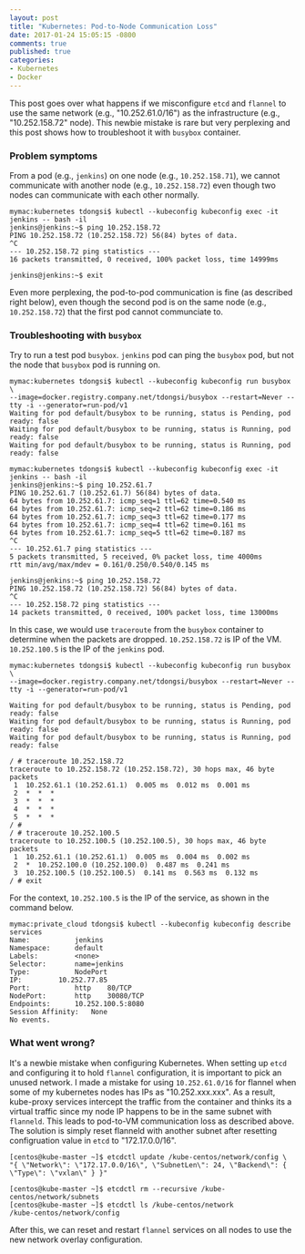 ```yaml
---
layout: post
title: "Kubernetes: Pod-to-Node Communication Loss"
date: 2017-01-24 15:05:15 -0800
comments: true
published: true
categories: 
- Kubernetes
- Docker
---
```


This post goes over what happens if we misconfigure `etcd` and `flannel` to use the same network (e.g., "10.252.61.0/16") as the infrastructure (e.g., "10.252.158.72" node). 
This newbie mistake is rare but very perplexing and this post shows how to troubleshoot it with `busybox` container.

<!--more-->

### Problem symptoms

From a pod (e.g., `jenkins`) on one node (e.g., `10.252.158.71`), we cannot communicate with another node (e.g., `10.252.158.72`) even though two nodes can communicate with each other normally.

``` plain
mymac:kubernetes tdongsi$ kubectl --kubeconfig kubeconfig exec -it jenkins -- bash -il
jenkins@jenkins:~$ ping 10.252.158.72
PING 10.252.158.72 (10.252.158.72) 56(84) bytes of data.
^C
--- 10.252.158.72 ping statistics ---
16 packets transmitted, 0 received, 100% packet loss, time 14999ms

jenkins@jenkins:~$ exit
```

Even more perplexing, the pod-to-pod communication is fine (as described right below), even though the second pod is on the same node (e.g., `10.252.158.72`) that the first pod cannot communciate to.

### Troubleshooting with `busybox`

Try to run a test pod `busybox`. 
`jenkins` pod can ping the `busybox` pod, but not the node that `busybox` pod is running on.

```
mymac:kubernetes tdongsi$ kubectl --kubeconfig kubeconfig run busybox \
--image=docker.registry.company.net/tdongsi/busybox --restart=Never --tty -i --generator=run-pod/v1
Waiting for pod default/busybox to be running, status is Pending, pod ready: false
Waiting for pod default/busybox to be running, status is Running, pod ready: false
Waiting for pod default/busybox to be running, status is Running, pod ready: false

mymac:kubernetes tdongsi$ kubectl --kubeconfig kubeconfig exec -it jenkins -- bash -il
jenkins@jenkins:~$ ping 10.252.61.7
PING 10.252.61.7 (10.252.61.7) 56(84) bytes of data.
64 bytes from 10.252.61.7: icmp_seq=1 ttl=62 time=0.540 ms
64 bytes from 10.252.61.7: icmp_seq=2 ttl=62 time=0.186 ms
64 bytes from 10.252.61.7: icmp_seq=3 ttl=62 time=0.177 ms
64 bytes from 10.252.61.7: icmp_seq=4 ttl=62 time=0.161 ms
64 bytes from 10.252.61.7: icmp_seq=5 ttl=62 time=0.187 ms
^C
--- 10.252.61.7 ping statistics ---
5 packets transmitted, 5 received, 0% packet loss, time 4000ms
rtt min/avg/max/mdev = 0.161/0.250/0.540/0.145 ms

jenkins@jenkins:~$ ping 10.252.158.72
PING 10.252.158.72 (10.252.158.72) 56(84) bytes of data.
^C
--- 10.252.158.72 ping statistics ---
14 packets transmitted, 0 received, 100% packet loss, time 13000ms
```

In this case, we would use `traceroute` from the `busybox` container to determine when the packets are dropped. 
`10.252.158.72` is IP of the VM. `10.252.100.5` is the IP of the `jenkins` pod.

```
mymac:kubernetes tdongsi$ kubectl --kubeconfig kubeconfig run busybox \
--image=docker.registry.company.net/tdongsi/busybox --restart=Never --tty -i --generator=run-pod/v1

Waiting for pod default/busybox to be running, status is Pending, pod ready: false
Waiting for pod default/busybox to be running, status is Running, pod ready: false
Waiting for pod default/busybox to be running, status is Running, pod ready: false

/ # traceroute 10.252.158.72
traceroute to 10.252.158.72 (10.252.158.72), 30 hops max, 46 byte packets
 1  10.252.61.1 (10.252.61.1)  0.005 ms  0.012 ms  0.001 ms
 2  *  *  *
 3  *  *  *
 4  *  *  *
 5  *  *  *
/ #
/ # traceroute 10.252.100.5
traceroute to 10.252.100.5 (10.252.100.5), 30 hops max, 46 byte packets
 1  10.252.61.1 (10.252.61.1)  0.005 ms  0.004 ms  0.002 ms
 2  *  10.252.100.0 (10.252.100.0)  0.487 ms  0.241 ms
 3  10.252.100.5 (10.252.100.5)  0.141 ms  0.563 ms  0.132 ms
/ # exit
```

For the context, `10.252.100.5` is the IP of the service, as shown in the command below.

```
mymac:private_cloud tdongsi$ kubectl --kubeconfig kubeconfig describe services
Name:			jenkins
Namespace:		default
Labels:			<none>
Selector:		name=jenkins
Type:			NodePort
IP:			10.252.77.85
Port:			http	80/TCP
NodePort:		http	30080/TCP
Endpoints:		10.252.100.5:8080
Session Affinity:	None
No events.
```

### What went wrong?

It's a newbie mistake when configuring Kubernetes.
When setting up `etcd` and configuring it to hold `flannel` configuration, it is important to pick an unused network.
I made a mistake for using `10.252.61.0/16` for flannel when some of my kubernetes nodes has IPs as "10.252.xxx.xxx". 
As a result, kube-proxy services intercept the traffic from the container and thinks its a virtual traffic since my node IP happens to be in the same subnet with `flanneld`.
This leads to pod-to-VM communication loss as described above. 
The solution is simply reset flanneld with another subnet after resetting configruation value in `etcd` to "172.17.0.0/16".

``` plain Update etcd
[centos@kube-master ~]$ etcdctl update /kube-centos/network/config \
"{ \"Network\": \"172.17.0.0/16\", \"SubnetLen\": 24, \"Backend\": { \"Type\": \"vxlan\" } }"

[centos@kube-master ~]$ etcdctl rm --recursive /kube-centos/network/subnets
[centos@kube-master ~]$ etcdctl ls /kube-centos/network
/kube-centos/network/config
```

After this, we can reset and restart `flannel` services on all nodes to use the new network overlay configuration.
